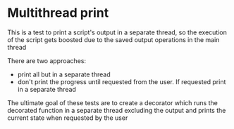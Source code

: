 # Multithread print

This is a test to print a script's output in a separate thread, so the execution of the script gets boosted due to the saved output operations in the main thread

There are two approaches:
- print all but in a separate thread
- don't print the progress until requested from the user. If requested print in a separate thread

The ultimate goal of these tests are to create a decorator which runs the decorated function in a separate thread excluding the output and prints the current state when requested by the user
